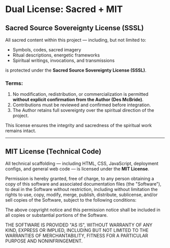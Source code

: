 # Dual License: Sacred + MIT

## Sacred Source Sovereignty License (SSSL)

All sacred content within this project — including, but not limited to:

- Symbols, codes, sacred imagery  
- Ritual descriptions, energetic frameworks  
- Spiritual writings, invocations, and transmissions  

is protected under the **Sacred Source Sovereignty License (SSSL)**.  

### Terms:
1. No modification, redistribution, or commercialization is permitted **without explicit confirmation from the Author (Des McBride)**.  
2. Contributions must be reviewed and confirmed before integration.  
3. The Author retains full sovereignty over the spiritual direction of the project.  

This license ensures the integrity and sacredness of the spiritual work remains intact.  

---

## MIT License (Technical Code)

All technical scaffolding — including HTML, CSS, JavaScript, deployment configs, and general web code — is licensed under the **MIT License**.  

Permission is hereby granted, free of charge, to any person obtaining a copy of this software and associated documentation files (the "Software"), to deal in the Software without restriction, including without limitation the rights to use, copy, modify, merge, publish, distribute, sublicense, and/or sell copies of the Software, subject to the following conditions:  

The above copyright notice and this permission notice shall be included in all copies or substantial portions of the Software.  

THE SOFTWARE IS PROVIDED "AS IS", WITHOUT WARRANTY OF ANY KIND, EXPRESS OR IMPLIED, INCLUDING BUT NOT LIMITED TO THE WARRANTIES OF MERCHANTABILITY, FITNESS FOR A PARTICULAR PURPOSE AND NONINFRINGEMENT.
